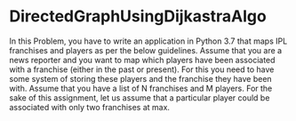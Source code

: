 # DirectedGraphUsingDijkastraAlgo
In this Problem, you have to write an application in Python 3.7 that maps IPL franchises and players as per the below guidelines.  Assume that you are a news reporter and you want to map which players have been associated with a franchise (either in the past or present). For this you need to have some system of storing these players and the franchise they have been with. Assume that you have a list of N franchises and M players. For the sake of this assignment, let us assume that a particular player could be associated with only two franchises at max.
